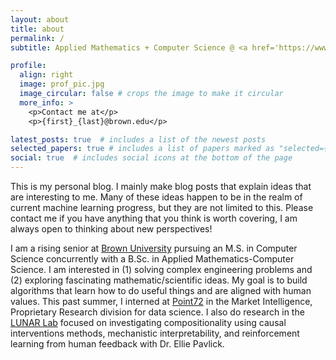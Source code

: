 ```yaml
---
layout: about
title: about
permalink: /
subtitle: Applied Mathematics + Computer Science @ <a href='https://www.brown.edu/'>Brown</a>

profile:
  align: right
  image: prof_pic.jpg
  image_circular: false # crops the image to make it circular
  more_info: >
    <p>Contact me at</p>
    <p>{first}_{last}@brown.edu</p>

latest_posts: true  # includes a list of the newest posts
selected_papers: true # includes a list of papers marked as "selected={true}"
social: true  # includes social icons at the bottom of the page
---
```


This is my personal blog. I mainly make blog posts that explain ideas that are interesting to me. Many of these ideas happen to be in the realm of current machine learning progress, but they are not limited to this. Please contact me if you have anything that you think is worth covering, I am always open to thinking about new perspectives!

I am a rising senior at [Brown University](https://www.brown.edu/) pursuing an M.S. in Computer Science concurrently with a B.Sc. in Applied Mathematics-Computer Science. I am interested in (1) solving complex engineering problems and (2) exploring fascinating mathematic/scientific ideas. My goal is to build algorithms that learn how to do useful things and are aligned with human values. This past summer, I interned at [Point72](https://point72.com/) in the Market Intelligence, Proprietary Research division for data science. I also do research in the [LUNAR Lab](https://lunar.cs.brown.edu/) focused on investigating compositionality using causal interventions methods, mechanistic interpretability, and reinforcement learning from human feedback with Dr. Ellie Pavlick.